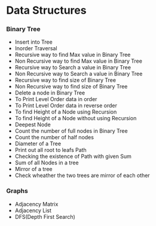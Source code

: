 
# Data Structures

### Binary Tree
 
 - Insert into Tree
 - Inorder Traversal
 - Recursive way to find Max value in Binary Tree
 - Non Recursive way to find Max value in Binary Tree
 - Recursive way to Search a value in Binary Tree
 - Non Recursive way to Search a value in Binary Tree
 - Recursive way to find size of Binary Tree
 - Non Recursive way to find size of Binary Tree
 - Delete a node in Binary Tree
 - To Print Level Order data in order
 - To Print Level Order data in reverse order
 - To find Height of a Node using Recursion
 - To find Height of a Node without using Recursion
 - Deepest Node
 - Count the number of full nodes in Binary Tree
 - Count the number of half nodes
 - Diameter of a Tree
 - Print out all root to leafs Path
 - Checking the existence of Path with given Sum
 - Sum of all Nodes in a tree
 - Mirror of a tree
 - Check wheather the two trees are mirror of each other
 
 ### Graphs
 
 - Adjacency Matrix
 - Adjacency List
 - DFS(Depth First Search)
